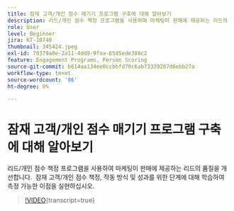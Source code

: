 ```yaml
---
title: 잠재 고객/개인 점수 매기기 프로그램 구축에 대해 알아보기
description: 리드/개인 점수 책정 프로그램을 사용하여 마케팅이 판매에 제공하는 리드의 품질을 개선합니다.  잠재 고객/개인 점수 책정, 작동 방식 및 성과를 위한 단계에 대해 학습하여 측정 가능한 이점을 실현하십시오.
role: User
level: Beginner
jira: KT-10740
thumbnail: 345424.jpeg
exl-id: 70379a0e-2a11-4dd9-9faa-65d5ede388c2
feature: Engagement Programs, Person Scoring
source-git-commit: b614aa134ee0ccbbfd70c6ab73339287d6ebb27a
workflow-type: tm+mt
source-wordcount: '86'
ht-degree: 0%

---
```


# 잠재 고객/개인 점수 매기기 프로그램 구축에 대해 알아보기

리드/개인 점수 책정 프로그램을 사용하여 마케팅이 판매에 제공하는 리드의 품질을 개선합니다.  잠재 고객/개인 점수 책정, 작동 방식 및 성과를 위한 단계에 대해 학습하여 측정 가능한 이점을 실현하십시오.

>[!VIDEO](https://video.tv.adobe.com/v/3412246/?quality=12&learn=on&captions=kor){transcript=true}
